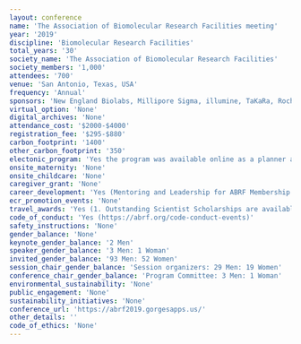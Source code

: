 ```yaml
---
layout: conference 
name: 'The Association of Biomolecular Research Facilities meeting'
year: '2019'
discipline: 'Biomolecular Research Facilities'
total_years: '30'
society_name: 'The Association of Biomolecular Research Facilities'
society_members: '1,000'
attendees: '700'
venue: 'San Antonio, Texas, USA'
frequency: 'Annual'
sponsors: 'New England Biolabs, Millipore Sigma, illumine, TaKaRa, Roche, Promega, nanoString, Thermo Fisher Scientific'
virtual_option: 'None'
digital_archives: 'None'
attendance_cost: '$2000-$4000'
registration_fee: '$295-$880'
carbon_footprint: '1400'
other_carbon_footprint: '350'
electonic_program: 'Yes the program was available online as a planner and a .pdf file.'
onsite_maternity: 'None'
onsite_childcare: 'None'
caregiver_grant: 'None'
career_development: 'Yes (Mentoring and Leadership for ABRF Membership and Corporate Sponsors)'
ecr_promotion_events: 'None'
travel_awards: 'Yes (1. Outstanding Scientist Scholarships are available to ABRF members who have made significant contributions to their institutional shared resource facility or to the ABRF. The scholarship is to be used to offset the cost of attending the ABRF 2020 Meeting and all ABRF members are eligible. Students, postdoctoral fellows, laboratory technicians, junior staff, and administrators directly associated with the mission of member laboratories are encouraged to apply. The award amount is $600 for domestic (USA) members, $750 for International North American members, and $1,000 for International non-North American members, and are to be used to offset the costs associated with meeting attendance (for example, travel and lodging). Complimentary registration for ABRF Annual Meeting is included as part of the scholarship.  2. The Founder’s Award is a new scholarship opportunity for the ABRF 2020 meeting aimed at supporting core staff scientists who are in the early stages of their careers. The Founder’s Award was started by Ronald L. Niece, a founding member of the ABRF, to provide core staff the opportunity to help advance their careers by engaging and participating in the ABRF meeting. Up to two core staff scientists will receive an additional $250 (on top of the Outstanding Scientist Scholarship) to be used to offset the costs associated meeting attendance. Founder’s Award application information will be collected as part of the Outstanding Scientist Scholarship application form.)'
code_of_conduct: 'Yes (https://abrf.org/code-conduct-events)'
safety_instructions: 'None'
gender_balance: 'None'
keynote_gender_balance: '2 Men'
speaker_gender_balance: '3 Men: 1 Woman'
invited_gender_balance: '93 Men: 52 Women'
session_chair_gender_balance: 'Session organizers: 29 Men: 19 Women'
conference_chair_gender_balance: 'Program Committee: 3 Men: 1 Woman'
environmental_sustainability: 'None'
public_engagement: 'None'
sustainability_initiatives: 'None'
conference_url: 'https://abrf2019.gorgesapps.us/'
other_details: ''
code_of_ethics: 'None'
---
```

